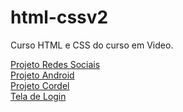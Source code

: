 # html-cssv2
Curso HTML e CSS do curso em Video.
<div><a href="https://samuel-lacerda.github.io/html-cssv2/Exercicios/Ex005/">Projeto Redes Sociais</a></div>
<div><a href="https://samuel-lacerda.github.io/projeto-android/">Projeto Android</a></div>
<div><a href="https://samuel-lacerda.github.io/projeto-cordel/">Projeto Cordel</a></div>
<div><a href="https://samuel-lacerda.github.io/projeto-login/">Tela de Login</a></div>
